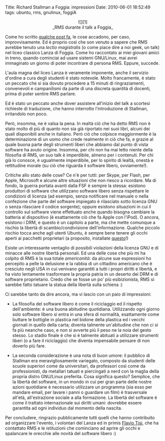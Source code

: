 Title: Richard Stallman a Foggia: impressioni
Date:  2010-06-01 18:52:49
tags: ubuntu, rms, gnulinux, foggiA

<center>![][1]<br>_RMS durante il talk a Foggia_</center>

Come ho scritto [qualche post fa][5], le cose accadono, per caso,
improvvisamente. Ed è proprio così che son venuto a sapere che RMS avrebbe
tenuto una _lectio magistralis_ (o come piace dire a noi geek, un talk) nel
liceo classico Lanza di Foggia. Come ho raccontato ai miei giovani amici in
treno, quando cominciai ad usare sistemi GNU/Linux, mai avrei immaginato un
giorno di poter incontrare di persona RMS. Eppure, succede.


L'aula magna del liceo Lanza è veramente imponente, anche il servizio d'ordine
a cura degli studenti è stato notevole. Molto francamente, è stato un peccato
che si sia dovuto procedere a 15 minuti di ringraziamenti, convenevoli e
campanilismi da parte di una discreta quantità di docenti, prima di poter
sentire RMS parlare.

Ed è stato un peccato anche dover assistere all'inizio del talk a scortesi
richieste di traduzione, che hanno interrotto l'introduzione di Stallman,
irritandolo non poco.


Però, insomma, ne è valsa la pena. In realtà ciò che ha detto RMS non è stato
molto di più di quanto non sia già riportato nei suoi libri, alcuni dei quali
disponibili anche in italiano. Però ciò che colpisce maggiormente è la
determinazione di un uomo che crede realmente in ciò che fa, e grazie al quale
buona parte degli strumenti liberi che abbiamo dal punto di vista software ha
avuto origine. Insomma, per chi non ha mai letto niente della filosofia di
RMS, un suo talk è imperdibile, almeno per i contenuti. Per chi già lo
conosce, è  ugualmente imperdibile, per lo spirito di lealtà, onestà e
rettitudine morale (su ciò che riguarda il software libero, ovviamente!).


Critiche allo stato delle cose? Ce n'è per tutti: per Skype, per Flash, per
Apple, Microsoft e alcune altre situazioni che non riesco a ricordare. Ma di
fondo, la guerra portata avanti dalla FSF è sempre la stessa: esistono
produttori di software che utilizzano software libero senza rispettare le
condizioni di licenza (ad esempio, senza notificare nel manuale o nella
confezione che parte del software impiegato è rilasciato sotto licenza GNU o
senza rilasciare il codice sorgente); oppure esistono situazioni in cui il
controllo sul software viene effettuato anche quando bisogna cambiare la
batteria al dispositivo (è esattamente ciò che fa Apple con l'iPod). O ancora,
esistono i DRM, e questo è un capitolo a parte, ma che mette comunque a
rischio la libertà di scambio/condivisione dell'informazione. Qualche piccolo
rischio tocca anche agli utenti Ubuntu, è sempre bene tenere gli occhi aperti
ai pacchetti proprietari (a proposito, installate [questo][3]!)


Esiste un interessante ventaglio di possibili violazioni della licenza GNU e
di minacce alle nostre libertà personali. Ed una delle cose che più mi ha
colpito di RMS è la sua totale _americanità_: da alcune sue espressioni ho
percepito a pelle la delusione e la rabbia di un cittadino americano che è
cresciuto negli USA in cui venivano garantiti a tutti i propri diritti e
libertà, e ha visto lentamente trasformare la propria patria in un deserto dei
DRM e di software proprietario. Credo che se fosse un po' più esibizionista,
RMS si sarebbe fatto tatuare la statua della libertà sulla schiena :)


Ci sarebbe tanto da dire ancora, ma vi lascio con un paio di impressioni:

  * La filosofia del software libero è come il riciclaggio ed il rispetto
dell'ambiente: è una buona abitudine quotidiana. Utilizzando ogni giorno solo
software libero si entra in una sfera di normalità, esattamente come buttare
le bottiglie in plastica nel bidone della plastica ed i vecchi giornali in
quello della carta; diventa talmente un'abitudine che non ci si fa più neanche
caso, e non si avverte più il peso ne la noia del gesto stesso. Lo stadio
finale è che si è talmente abituati a utilizzare strumenti liberi (o a fare il
riciclaggio) che diventa impensabile pensare di non doverlo più fare.

  * La seconda considerazione è una nota di buon umore: il pubblico di
Stallman era meravigliosamente variegato, composto da studenti delle scuole
superiori come da universitari, da professori così come da professionisti, da
metallari tatuati e piercingati a nerd con la maglia della propria distro
GNU/Linux preferita. Cosa significa questo? Semplice, che la libertà del
software, in un mondo in cui per gran parte delle nostre azioni quotidiane è
necessario utilizzare un programma (sia esso per mandare email, per lavare i
panni o guardare un film) è trasversale all'età, all'estrazione sociale a alla
formazione. La libertà del software è come il trattato internazionale sui
diritti umani: dovrebbe essere garantita ad ogni individuo dal momento della
nascita.

Per concludere, ringrazio pubblicamente tutti quelli che hanno contribuito ad
organizzare l'evento, i volontari del Lanza ed in primis [Flavio Tisi][4], che
ha contattato RMS e le istituzioni che cominciano ad aprire gli occhi e
spalancare le orecchie alle novità del software libero :)


   [1]: http://dl.dropbox.com/u/369614/blog/img_red/stallman.JPG

   [3]: http://it.wikipedia.org/wiki/Vrms

   [4]: http://www.facebook.com/home.php?#%21/flavio.tisi

   [5]: http://dl.dropbox.com/u/369614/blog/public_html/FradeveOpenblog/posts/2010/05/things-happens.html
